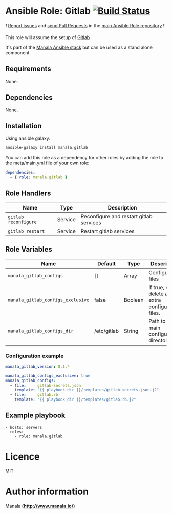 # Ansible Role: Gitlab [![Build Status](https://travis-ci.org/manala/ansible-role-gitlab.svg?branch=master)](https://travis-ci.org/manala/ansible-role-gitlab)

:exclamation: [Report issues](https://github.com/manala/ansible-roles/issues) and [send Pull Requests](https://github.com/manala/ansible-roles/pulls) in the [main Ansible Role repository](https://github.com/manala/ansible-roles) :exclamation:

This role will assume the setup of [Gitlab](https://about.gitlab.com/)

It's part of the [Manala Ansible stack](http://www.manala.io) but can be used as a stand alone component.

## Requirements

None.

## Dependencies

None.

## Installation

Using ansible galaxy:

```bash
ansible-galaxy install manala.gitlab
```
You can add this role as a dependency for other roles by adding the role to the meta/main.yml file of your own role:

```yaml
dependencies:
  - { role: manala.gitlab }
```

## Role Handlers

| Name                 | Type    | Description                             |
| -------------------- | ------- | --------------------------------------- |
| `gitlab reconfigure` | Service | Reconfigure and restart gitlab services |
| `gitlab restart`     | Service | Restart gitlab services                 |

## Role Variables

| Name                                | Default                           | Type    | Description                                                               |
| ----------------------------------- | --------------------------------  | ------- | ------------------------------------------------------------------------- |
| `manala_gitlab_configs`             | []                                | Array   | Configuration files                                                       |
| `manala_gitlab_configs_exclusive`   | false                             | Boolean | If true, will delete any extra configuration files.                       |
| `manala_gitlab_configs_dir`         | /etc/gitlab                       | String  | Path to the main configuration directory.                                 |

### Configuration example

```yaml
manala_gitlab_version: 8.1.*

manala_gitlab_configs_exclusive: true
manala_gitlab_configs:
  - file:     gitlab-secrets.json
    template: "{{ playbook_dir }}/templates/gitlab-secrets.json.j2"
  - file:     gitlab.rb
    template: "{{ playbook_dir }}/templates/gitlab.rb.j2"
```

## Example playbook

    - hosts: servers
      roles:
        - role: manala.gitlab

# Licence

MIT

# Author information

Manala [**(http://www.manala.io/)**](http://www.manala.io)
